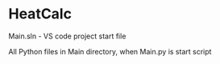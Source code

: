 # HeatCalc
Main.sln - VS code project start file

All Python files in Main directory, when Main.py is start script
